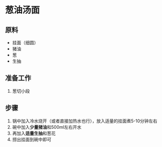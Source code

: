 # 葱油汤面

## 原料
- 挂面（细圆）
- 猪油
- 葱
- 生抽

## 准备工作
1. 葱切小段

## 步骤
1. 锅中加入冷水烧开（或者直接加热水也行），放入适量的挂面煮5-10分钟左右
2. 碗中加入**少量猪油**和500ml左右开水
3. 再加入**适量生抽**和葱花
4. 捞出挂面到碗中即可